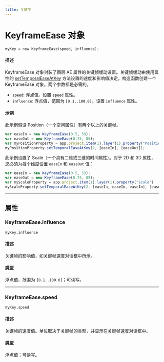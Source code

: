 ```yaml
---
title: 关键字
---
```

# KeyframeEase 对象

`myKey = new KeyframeEase(speed, influence);`

#### 描述

KeyframeEase 对象封装了图层 AE 属性的关键帧缓动设置。关键帧缓动由使用属性的 [setTemporalEaseAtKey](../../property/property#propertysettemporaleaseatkey) 方法设置的速度和影响值决定。构造函数创建一个 KeyframeEase 对象。两个参数都是必需的。

- `speed`: 浮点值。设置 `speed` 属性。
- `influence`: 浮点值，范围为 `[0.1..100.0]`。设置 `influence` 属性。

#### 示例

此示例假设 Position（一个空间属性）有两个以上的关键帧。

```javascript
var easeIn = new KeyframeEase(0.5, 50);
var easeOut = new KeyframeEase(0.75, 85);
var myPositionProperty = app.project.item(1).layer(1).property("Position");
myPositionProperty.setTemporalEaseAtKey(2, [easeIn], [easeOut]);
```

此示例设置了 Scale（一个具有二维或三维的时间属性）。对于 2D 和 3D 属性，您必须为每个维度设置 `easeIn` 和 `easeOut` 值：

```javascript
var easeIn = new KeyframeEase(0.5, 50);
var easeOut = new KeyframeEase(0.75, 85);
var myScaleProperty = app.project.item(1).layer(1).property("Scale")
myScaleProperty.setTemporalEaseAtKey(2, [easeIn, easeIn, easeIn], [easeOut, easeOut, easeOut]);
```

---

## 属性

### KeyframeEase.influence

`myKey.influence`

#### 描述

关键帧的影响值，如关键帧速度对话框中所示。

#### 类型

浮点值，范围为 `[0.1..100.0]`；可读写。

---

### KeyframeEase.speed

`myKey.speed`

#### 描述

关键帧的速度值。单位取决于关键帧的类型，并显示在关键帧速度对话框中。

#### 类型

浮点值；可读写。
